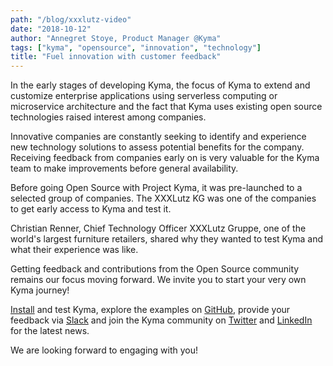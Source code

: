 ```yaml
---
path: "/blog/xxxlutz-video"
date: "2018-10-12"
author: "Annegret Stoye, Product Manager @Kyma"
tags: ["kyma", "opensource", "innovation", "technology"]
title: "Fuel innovation with customer feedback"
---
```



In the early stages of developing Kyma, the focus of Kyma to extend and customize enterprise applications using serverless computing or microservice architecture and the fact that Kyma uses existing open source technologies raised interest among companies.

Innovative companies are constantly seeking to identify and experience new technology solutions to assess potential benefits for the company. Receiving feedback from companies early on is very valuable for the Kyma team to make improvements before general availability.

Before going Open Source with Project Kyma, it was pre-launched to a selected group of companies. The XXXLutz KG was one of the companies to get early access to Kyma and test it.

Christian Renner, Chief Technology Officer XXXLutz Gruppe, one of the world&#39;s largest furniture retailers, shared why they wanted to test Kyma and what their experience was like.

Getting feedback and contributions from the Open Source community remains our focus moving forward. We invite you to start your very own Kyma journey!

[Install](https://kyma-project.io/docs/root/kyma#installation-installation) and test Kyma, explore the examples on [GitHub](https://github.com/kyma-project), provide your feedback via [Slack](https://join.slack.com/t/kyma-community/shared_invite/enQtNDAwNzE4Mjk2NDE3LTJhOTlmZjM5YzkwNmEzNmY3ZjE2MTU2OTMxOGE4ZDM0MmU4ZWRkZGJiODgzNmRmMTYxMDYwNjZiMDAwMTA2OWM) and join the Kyma community on [Twitter](https://twitter.com/kymaproject) and [LinkedIn](https://www.linkedin.com/authwall?trk=ripf&amp;trkInfo=AQFL2ZrSEnYW9gAAAWd9pfdAKay9_IjJ5fE58rtE5CvgTVY1LQicYsSOd52ICurd4z7RsU4dhbqiMrP5IKO70z1OmhxEUJyreAQsmDllpNYlAY334UVCr-5T7_cvzf15RfP5LtA=&amp;originalReferer=&amp;sessionRedirect=https%3A%2F%2Fwww.linkedin.com%2Fcompany%2Fkyma-project%2F) for the latest news.

We are looking forward to engaging with you!
